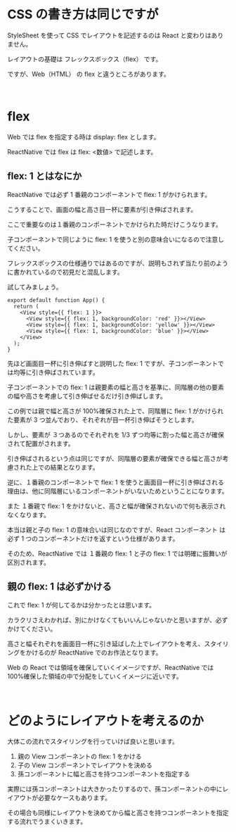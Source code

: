 # CSS の書き方は同じですが

StyleSheet を使って CSS でレイアウトを記述するのは React と変わりはありません。

レイアウトの基礎は フレックスボックス（flex） です。

ですが、Web（HTML） の flex と違うところがあります。

<br>

# flex

Web では flex を指定する時は display: flex とします。

ReactNative では flex は flex: <数値> で記述します。

## flex: 1 とはなにか

ReactNative では必ず 1 番親のコンポーネントで flex: 1 がかけられます。

こうすることで、画面の幅と高さ目一杯に要素が引き伸ばされます。

ここで重要なのは１番親のコンポーネントでかけられた時だけこうなります。

子コンポーネントで同じように flex: 1 を使うと別の意味合いになるので注意してください。

フレックスボックスの仕様通りではあるのですが、説明もされず当たり前のように書かれているので初見だと混乱します。

試してみましょう。

```tsx
export default function App() {
  return (
    <View style={{ flex: 1 }}>
      <View style={{ flex: 1, backgroundColor: 'red' }}></View>
      <View style={{ flex: 1, backgroundColor: 'yellow' }}></View>
      <View style={{ flex: 1, backgroundColor: 'blue' }}></View>
    </View>
  );
}
```

先ほど画面目一杯に引き伸ばすと説明した flex: 1 ですが、子コンポーネントでは均等に引き伸ばされています。

子コンポーネントでの flex: 1 は親要素の幅と高さを基準に、同階層の他の要素の幅や高さを考慮して引き伸ばせるだけ引き伸ばします。

この例では親で幅と高さが 100%確保された上で、同階層に flex: 1 がかけられた要素が 3 つ並んでおり、それぞれが目一杯引き伸ばそうとします。

しかし、要素が ３つあるのでそれぞれを 1/3 ずつ均等に割った幅と高さが確保されて配置がされます。

引き伸ばされるという点は同じですが、同階層の要素が確保できる幅と高さが考慮された上での結果となります。

逆に、１番親のコンポーネントで flex: 1 を使うと画面目一杯に引き伸ばされる理由は、他に同階層にいるコンポーネントがいないためということになります。

また １番親で flex: 1 をかけないと、高さと幅が確保されないので何も表示されなくなります。

本当は親と子の flex: 1 の意味合いは同じなのですが、React コンポーネント は必ず 1 つのコンポーネントだけを返すという仕様があります。

そのため、ReactNative では １番親の flex: 1 と子の flex: 1 では明確に振舞いが区別されます。

## 親の flex: 1 は必ずかける

これで flex: 1 が何してるかは分かったとは思います。

カラクリさえわかれば、別にかけなくてもいいんじゃないかと思いますが、必ずかけてください。

高さと幅それぞれを画面目一杯に引き延ばした上でレイアウトを考え、スタイリングをかけるのが ReactNative でのお作法となります。

Web の React では領域を確保していくイメージですが、ReactNative では 100%確保した領域の中で分配をしていくイメージに近いです。

<br>

# どのようにレイアウトを考えるのか

大体この流れでスタイリングを行っていけば良いと思います。

1. 親の View コンポーネントの flex: 1 をかける
2. 子の View コンポーネントでレイアウトを決める
3. 孫コンポーネントに幅と高さを持つコンポーネントを指定する

実際には孫コンポーネントは大きかったりするので、孫コンポーネントの中にレイアウトが必要なケースもあります。

その場合も同様にレイアウトを決めてから幅と高さを持つコンポーネントを指定する流れでうまくいきます。

